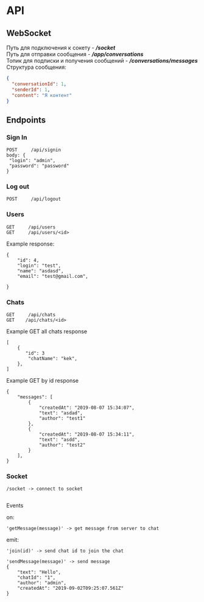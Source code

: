 # API
## WebSocket
Путь для подключения к сокету - ***/socket***  
Путь для отправки сообщения - ***/app/conversations***  
Топик для подписки и получения сообщений - ***/conversations/messages***  
Структура сообщения:
```json
{
  "conversationId": 1,
  "senderId": 1,
  "content": "Я контент"
}
```

## Endpoints


 ### Sign In
```
POST     /api/signin
body: {
 "login": "admin",
 "password": "password"
}
```

 ### Log out
```
POST     /api/logout
```

### Users

```
GET     /api/users
GET     /api/users/<id>
```

Example response:
```
{
    "id": 4,
    "login": "test",
    "name": "asdasd",
    "email": "test@gmail.com",
   
}
```

### Chats

```
GET     /api/chats
GET    /api/chats/<id>
```
Example GET all chats response
```
[
    {
       "id": 3
        "chatName": "kek",
    },
]
```

Example GET by id response
```
{
    "messages": [
        {
            "createdAt": "2019-08-07 15:34:07",
            "text": "asdad",
            "author": "test1"
        },
        {
            "createdAt": "2019-08-07 15:34:11",
            "text": "asdd",
            "author": "test2"
        }
    ],
}
```

### Socket

```
/socket -> connect to socket
    
```
Events

on:

```
'getMessage(message)' -> get message from server to chat
```

emit:

```
'join(id)' -> send chat id to join the chat
```

```
'sendMessage(message)' -> send message 
{
    "text": "Hello",
    "chatId": "1",
    "author": "admin",
    "createdAt": "2019-09-02T09:25:07.561Z"
}
```


